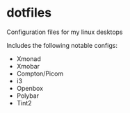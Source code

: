 # dotfiles
Configuration files for my linux desktops

Includes the following notable configs:
- Xmonad
- Xmobar
- Compton/Picom
- i3
- Openbox
- Polybar
- Tint2
